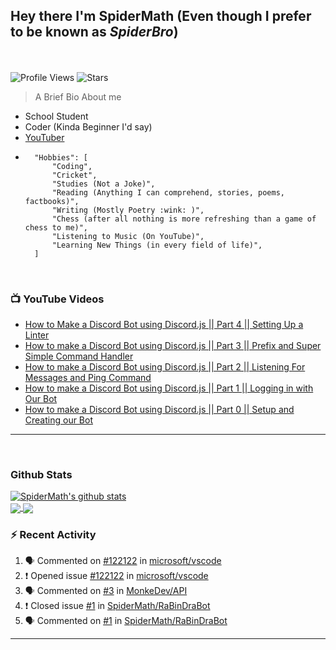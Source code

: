 ## **Hey there I'm SpiderMath (Even though I prefer to be known as *SpiderBro*)**
<br><br>
![Profile Views](https://komarev.com/ghpvc/?username=SpiderMath)
![Stars](https://img.shields.io/github/stars/SpiderMath?style=social)

> A Brief Bio About me
- School Student
- Coder (Kinda Beginner I'd say)
- [YouTuber](https://youtube.com/channel/UCuQvyfLaZOG4bPwEvqSYCLg)
- ```js<br>
	"Hobbies": [
		"Coding",
		"Cricket",
		"Studies (Not a Joke)",
		"Reading (Anything I can comprehend, stories, poems, factbooks)",
		"Writing (Mostly Poetry :wink: )",
		"Chess (after all nothing is more refreshing than a game of chess to me)",
		"Listening to Music (On YouTube)",
		"Learning New Things (in every field of life)",
	]
	```
<br>

### 📺 YouTube Videos
<!-- YOUTUBE:START -->
- [How to Make a Discord Bot using Discord.js || Part 4 || Setting Up a Linter](https://www.youtube.com/watch?v=Sx1i83ghzlg)
- [How to make a Discord Bot using Discord.js || Part 3 || Prefix and Super Simple Command Handler](https://www.youtube.com/watch?v=VNxnXNWhmlU)
- [How to make a Discord Bot using Discord.js || Part 2 || Listening For Messages and Ping Command](https://www.youtube.com/watch?v=ZVVS-6GLqTc)
- [How to make a Discord Bot using Discord.js || Part 1 || Logging in with Our Bot](https://www.youtube.com/watch?v=UVx4m8y1T7I)
- [How to make a Discord Bot using Discord.js || Part 0 || Setup and Creating our Bot](https://www.youtube.com/watch?v=41U7hTW5-5E)
<!-- YOUTUBE:END -->
<hr>
<br>

### Github Stats
<a href="https://github.com/anuraghazra/github-readme-stats">
  <img align="center" src="https://github-readme-stats.vercel.app/api?username=SpiderMath&show_icons=true&include_all_commits=true" alt="SpiderMath's github stats" />
</a>
<br>
<a href="https://github.com/anuraghazra/github-readme-stats">
	<img align="center" src="https://github-readme-stats.vercel.app/api/top-langs/?username=SpiderMath">
</a>
<a href="https://github.com/ryo-ma/github-profile-trophy">
	<img align="center" src="https://github-profile-trophy.vercel.app/?username=ryo-ma&theme=onedark">
</a>

### :zap: Recent Activity
<!--START_SECTION:activity-->
1. 🗣 Commented on [#122122](https://github.com/microsoft/vscode/issues/122122) in [microsoft/vscode](https://github.com/microsoft/vscode)
2. ❗️ Opened issue [#122122](https://github.com/microsoft/vscode/issues/122122) in [microsoft/vscode](https://github.com/microsoft/vscode)
3. 🗣 Commented on [#3](https://github.com/MonkeDev/API/issues/3) in [MonkeDev/API](https://github.com/MonkeDev/API)
4. ❗️ Closed issue [#1](https://github.com/SpiderMath/RaBinDraBot/issues/1) in [SpiderMath/RaBinDraBot](https://github.com/SpiderMath/RaBinDraBot)
5. 🗣 Commented on [#1](https://github.com/SpiderMath/RaBinDraBot/issues/1) in [SpiderMath/RaBinDraBot](https://github.com/SpiderMath/RaBinDraBot)
<!--END_SECTION:activity-->
<hr>
